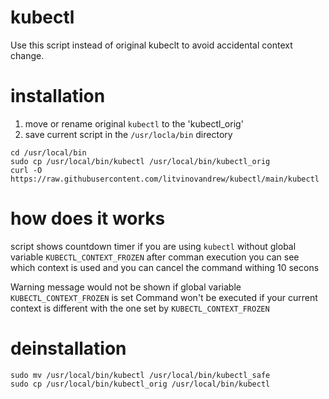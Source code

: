 # kubectl
Use this script instead of original kubeclt to avoid accidental context change.

# installation
1. move or rename original `kubectl` to the 'kubectl_orig'
2. save current script in the `/usr/locla/bin` directory
```
cd /usr/local/bin
sudo cp /usr/local/bin/kubectl /usr/local/bin/kubectl_orig
curl -O https://raw.githubusercontent.com/litvinovandrew/kubectl/main/kubectl
```
   

# how does it works
script shows countdown timer if you are using `kubectl` without global variable `KUBECTL_CONTEXT_FROZEN`
after comman execution you can see which context is used and you can cancel the command withing 10 secons

Warning message would not be shown if global variable `KUBECTL_CONTEXT_FROZEN` is set
Command won't be executed if your current context is different with  the one set by `KUBECTL_CONTEXT_FROZEN`


# deinstallation 
```
sudo mv /usr/local/bin/kubectl /usr/local/bin/kubectl_safe
sudo cp /usr/local/bin/kubectl_orig /usr/local/bin/kubectl
```
